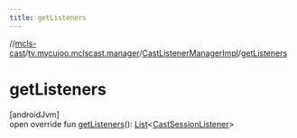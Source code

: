 ```yaml
---
title: getListeners
---
```

//[mcls-cast](../../../index.html)/[tv.mycujoo.mclscast.manager](../index.html)/[CastListenerManagerImpl](index.html)/[getListeners](get-listeners.html)



# getListeners



[androidJvm]\
open override fun [getListeners](get-listeners.html)(): [List](https://kotlinlang.org/api/latest/jvm/stdlib/kotlin.collections/-list/index.html)&lt;[CastSessionListener](../-cast-session-listener/index.html)&gt;




